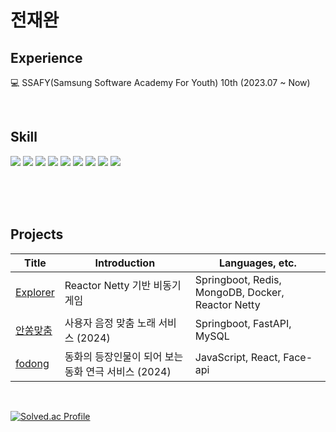# 전재완

## Experience

💻 SSAFY(Samsung Software Academy For Youth) 10th (2023.07 ~ Now)<br>

<br/>

## Skill

  <img src="https://img.shields.io/badge/python-3776AB?style=for-the-badge&logo=python&logoColor=white"/>
  <img src="https://img.shields.io/badge/Java-3776AB?style=for-the-badge&logo=Java&logoColor=white"/>
  
  <img src="https://img.shields.io/badge/springboot-6DB33F?style=for-the-badge&logo=springboot&logoColor=white"/>
  <img src="https://img.shields.io/badge/django-092E20?style=for-the-badge&logo=django&logoColor=white"/>

  <img src="https://img.shields.io/badge/mysql-4479A1?style=for-the-badge&logo=mysql&logoColor=white"/>
  <img src="https://img.shields.io/badge/mongoDB-47A248?style=for-the-badge&logo=MongoDB&logoColor=white"/>

  <img src="https://img.shields.io/badge/Git-F05032?style=for-the-badge&logo=git&logoColor=white"/>
  <img src="https://img.shields.io/badge/Jira-0052CC?style=for-the-badge&logo=jirasoftware&logoColor=white"/>
  <img src="https://img.shields.io/badge/Notion-000000?style=for-the-badge&logo=notion&logoColor=white"/>


<br/><br/><br/>

## Projects



| Title | Introduction | Languages, etc. |
| ------------- | ------------- | ------------- |
| <a href="https://github.com/jaewan96/Explorer">Explorer</a> | Reactor Netty 기반 비동기 게임  | Springboot, Redis, MongoDB, Docker, Reactor Netty |
| <a href="https://github.com/jaewan96/Perfect-Fit">안쏭맞춤</a> | 사용자 음정 맞춤 노래 서비스 (2024) | Springboot, FastAPI, MySQL |
| <a href="https://github.com/jaewan96/fodong">fodong</a> | 동화의 등장인물이 되어 보는 동화 연극 서비스 (2024) | JavaScript, React, Face-api |


<br>

[![Solved.ac Profile](http://mazassumnida.wtf/api/generate_badge?boj=qaz7963)](https://solved.ac/qaz7963)

<br>








</div>